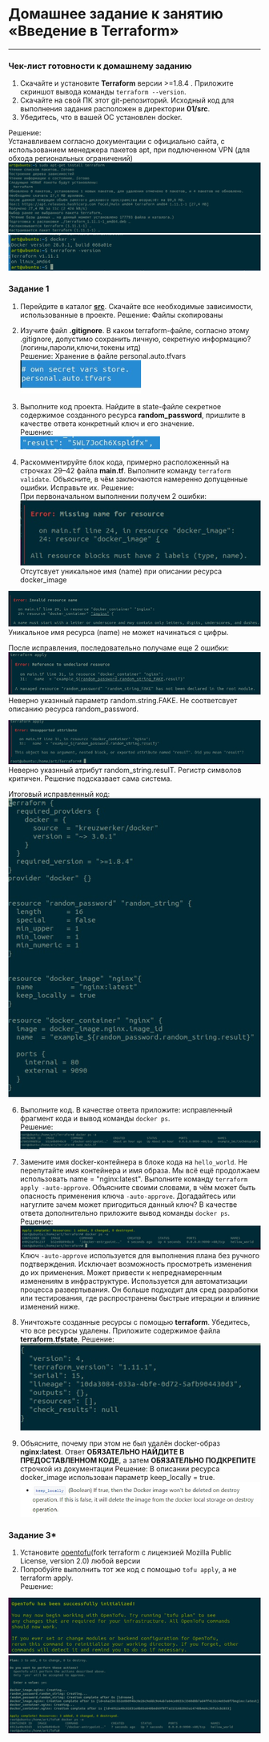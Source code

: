 # Домашнее задание к занятию «Введение в Terraform»
------
### Чек-лист готовности к домашнему заданию

1. Скачайте и установите **Terraform** версии >=1.8.4 . Приложите скриншот вывода команды ```terraform --version```.
2. Скачайте на свой ПК этот git-репозиторий. Исходный код для выполнения задания расположен в директории **01/src**.
3. Убедитесь, что в вашей ОС установлен docker.

Решение:  
Устанавливаем согласно документации с официально сайта, с использованием менеджера пакетов apt, при подлюченном VPN (для обхода региональных ограничений) 
![Screen_1](https://github.com/ArtWander/Terra/blob/333bcfe832ecaad892b0752b0253571866c3fd76/img/1-1.jpg)
![Screen_2](https://github.com/ArtWander/Terra/blob/333bcfe832ecaad892b0752b0253571866c3fd76/img/1.jpg)

### Задание 1

1. Перейдите в каталог [**src**](https://github.com/netology-code/ter-homeworks/tree/main/01/src). Скачайте все необходимые зависимости, использованные в проекте.
Решение: Файлы скопированы

3. Изучите файл **.gitignore**. В каком terraform-файле, согласно этому .gitignore, допустимо сохранить личную, секретную информацию?(логины,пароли,ключи,токены итд)  
Решение: Хранение в файле personal.auto.tfvars  
![Screen_3](https://github.com/ArtWander/Terra/blob/333bcfe832ecaad892b0752b0253571866c3fd76/img/2.jpg)

4. Выполните код проекта. Найдите  в state-файле секретное содержимое созданного ресурса **random_password**, пришлите в качестве ответа конкретный ключ и его значение.  
Решение:  
![Screen_4](https://github.com/ArtWander/Terra/blob/333bcfe832ecaad892b0752b0253571866c3fd76/img/3.jpg)

5. Раскомментируйте блок кода, примерно расположенный на строчках 29–42 файла **main.tf**.
Выполните команду ```terraform validate```. Объясните, в чём заключаются намеренно допущенные ошибки. Исправьте их.
Решение:  
При первоначальном выполнении получем 2 ошибки:  
![Screen_5](https://github.com/ArtWander/Terra/blob/333bcfe832ecaad892b0752b0253571866c3fd76/img/4-1.jpg)  
Отсутсвует уникальное имя (name) при описании ресурса docker_image  

![Screen_6](https://github.com/ArtWander/Terra/blob/333bcfe832ecaad892b0752b0253571866c3fd76/img/4-2.jpg)  
Уникальное имя ресурса (name) не может начинаться с цифры.

После исправления, последовательно получаме еще 2 ошибки:  
![Screen_7](https://github.com/ArtWander/Terra/blob/333bcfe832ecaad892b0752b0253571866c3fd76/img/4-3.jpg)  
Неверно указнный параметр random.string.FAKE. Не соответсвует описанию ресурса random_password.  

![Screen_8](https://github.com/ArtWander/Terra/blob/333bcfe832ecaad892b0752b0253571866c3fd76/img/4-4.jpg)  
Неверно указнный атрибут random_string.resulT. Регистр символов критичен. Решение подсказвает сама система.  

Итоговый исправленный код:  
![Screen_9](https://github.com/ArtWander/Terra/blob/4dc594a046050bd3b7e18d1e28e5e0317a75b284/img/4-5.jpg)  

6. Выполните код. В качестве ответа приложите: исправленный фрагмент кода и вывод команды ```docker ps```.  
Решение:
![Screen_10](https://github.com/ArtWander/Terra/blob/4dc594a046050bd3b7e18d1e28e5e0317a75b284/img/4-6.jpg)  

7. Замените имя docker-контейнера в блоке кода на ```hello_world```. Не перепутайте имя контейнера и имя образа. Мы всё ещё продолжаем использовать name = "nginx:latest". Выполните команду ```terraform apply -auto-approve```.
Объясните своими словами, в чём может быть опасность применения ключа  ```-auto-approve```. Догадайтесь или нагуглите зачем может пригодиться данный ключ? В качестве ответа дополнительно приложите вывод команды ```docker ps```.
Решение:  
![Screen_11](https://github.com/ArtWander/Terra/blob/4dc594a046050bd3b7e18d1e28e5e0317a75b284/img/4-7.jpg)
Ключ ```-auto-approve``` используется для выполнения плана без ручного подтверждения. Исключает возможность просмотреть изменения до их применения. Может привести к непреднамеренным изменениям в инфраструктуре.
Используется для автоматизации процесса развертывания. Он больше подходит для сред разработки или тестирования, где распространены быстрые итерации и влияние изменений ниже.  

9. Уничтожьте созданные ресурсы с помощью **terraform**. Убедитесь, что все ресурсы удалены. Приложите содержимое файла **terraform.tfstate**.
Решение:  
![Screen_12](https://github.com/ArtWander/Terra/blob/f0677a6f02a4aa6b20861c0ea79ba75fe1bf2a0e/img/4-8.jpg)

10. Объясните, почему при этом не был удалён docker-образ **nginx:latest**. Ответ **ОБЯЗАТЕЛЬНО НАЙДИТЕ В ПРЕДОСТАВЛЕННОМ КОДЕ**, а затем **ОБЯЗАТЕЛЬНО ПОДКРЕПИТЕ** строчкой из документации
Решение:
В описании ресурса docker_image использован параметр keep_locally = true.  
![Screen_13](https://github.com/ArtWander/Terra/blob/68bdba1475cf34e089e6a01558763441be8fd7c7/img/4-9.jpg)
    

### Задание 3*
1. Установите [opentofu](https://opentofu.org/)(fork terraform с лицензией Mozilla Public License, version 2.0) любой версии
2. Попробуйте выполнить тот же код с помощью ```tofu apply```, а не terraform apply.  
Решение:

![Screen_14](https://github.com/ArtWander/Terra/blob/2d0cdf3063a0b467a3d6cf8e02e8e5e15f4dcba5/img/6-1.jpg)
![Screen_15](https://github.com/ArtWander/Terra/blob/2d0cdf3063a0b467a3d6cf8e02e8e5e15f4dcba5/img/6-2.jpg)
   
